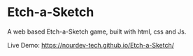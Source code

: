 # Etch-a-Sketch

A web based Etch-a-Sketch game, built with html, css and Js.

Live Demo: https://nourdev-tech.github.io/Etch-a-Sketch/
